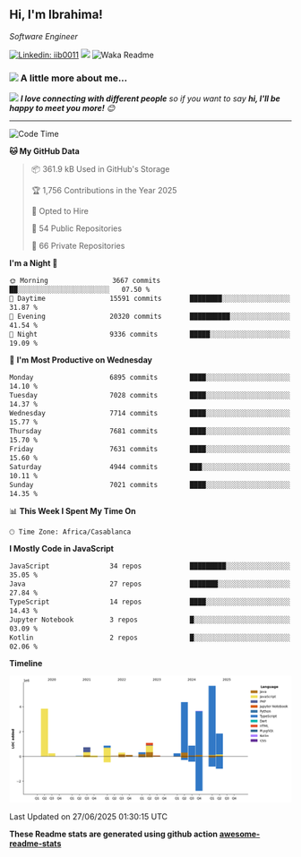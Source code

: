 <h2>Hi, I'm Ibrahima! </h2>
<p><em>Software Engineer 
</em></p>


[![Linkedin: iib0011](https://img.shields.io/badge/-iib0011-blue?style=flat-square&logo=Linkedin&logoColor=white&link=https://www.linkedin.com/in/iib0011/)](https://www.linkedin.com/in/iib0011/)
![](https://visitor-badge.glitch.me/badge?page_id=iib0011)
![Waka Readme](https://github.com/iib0011/iib0011/workflows/Waka%20Readme/badge.svg)


### <img src="https://media.giphy.com/media/VgCDAzcKvsR6OM0uWg/giphy.gif" width="50"> A little more about me...  


<img src="https://media.giphy.com/media/LnQjpWaON8nhr21vNW/giphy.gif" width="60"> <em><b>I love connecting with different people</b> so if you want to say <b>hi, I'll be happy to meet you more!</b> 😊</em>

---
<!--START_SECTION:waka-->
![Code Time](http://img.shields.io/badge/Code%20Time-5%2C028%20hrs%207%20mins-blue)

**🐱 My GitHub Data** 

> 📦 361.9 kB Used in GitHub's Storage 
 > 
> 🏆 1,756 Contributions in the Year 2025
 > 
> 💼 Opted to Hire
 > 
> 📜 54 Public Repositories 
 > 
> 🔑 66 Private Repositories 
 > 
**I'm a Night 🦉** 

```text
🌞 Morning                3667 commits        ██░░░░░░░░░░░░░░░░░░░░░░░   07.50 % 
🌆 Daytime                15591 commits       ████████░░░░░░░░░░░░░░░░░   31.87 % 
🌃 Evening                20320 commits       ██████████░░░░░░░░░░░░░░░   41.54 % 
🌙 Night                  9336 commits        █████░░░░░░░░░░░░░░░░░░░░   19.09 % 
```
📅 **I'm Most Productive on Wednesday** 

```text
Monday                   6895 commits        ████░░░░░░░░░░░░░░░░░░░░░   14.10 % 
Tuesday                  7028 commits        ████░░░░░░░░░░░░░░░░░░░░░   14.37 % 
Wednesday                7714 commits        ████░░░░░░░░░░░░░░░░░░░░░   15.77 % 
Thursday                 7681 commits        ████░░░░░░░░░░░░░░░░░░░░░   15.70 % 
Friday                   7631 commits        ████░░░░░░░░░░░░░░░░░░░░░   15.60 % 
Saturday                 4944 commits        ███░░░░░░░░░░░░░░░░░░░░░░   10.11 % 
Sunday                   7021 commits        ████░░░░░░░░░░░░░░░░░░░░░   14.35 % 
```


📊 **This Week I Spent My Time On** 

```text
🕑︎ Time Zone: Africa/Casablanca
```

**I Mostly Code in JavaScript** 

```text
JavaScript               34 repos            █████████░░░░░░░░░░░░░░░░   35.05 % 
Java                     27 repos            ███████░░░░░░░░░░░░░░░░░░   27.84 % 
TypeScript               14 repos            ████░░░░░░░░░░░░░░░░░░░░░   14.43 % 
Jupyter Notebook         3 repos             █░░░░░░░░░░░░░░░░░░░░░░░░   03.09 % 
Kotlin                   2 repos             █░░░░░░░░░░░░░░░░░░░░░░░░   02.06 % 
```



**Timeline**

![Lines of Code chart](https://raw.githubusercontent.com/iib0011/iib0011/master/assets/bar_graph.png)


 Last Updated on 27/06/2025 01:30:15 UTC
<!--END_SECTION:waka-->

**These Readme stats are generated using github action [awesome-readme-stats](https://github.com/iib0011/waka-readme-stats)**
